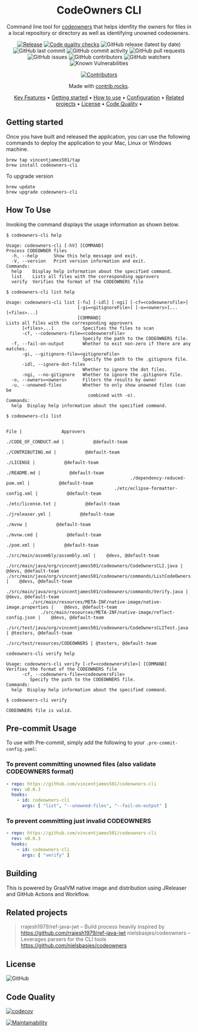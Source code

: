 <!-- markdownlint-configure-file {
  "MD013": {
    "code_blocks": false,
    "tables": false
  },
  "MD033": false,
  "MD041": false
} -->

<div align="center">

# CodeOwners CLI

Command line tool for [codeowners](https://github.com/nielsbasjes/codeowners) that helps idenfity the owners for files 
in a local repository or directory as well as identifying unowned codeowners.

[![Release](https://github.com/vincentjames501/codeowners-cli/actions/workflows/release.yml/badge.svg)](https://github.com/vincentjames501/codeowners-cli/actions/workflows/release.yml)
[![Code quality checks](https://github.com/vincentjames501/codeowners-cli/actions/workflows/code-quality-checks.yml/badge.svg?branch=main)](https://github.com/vincentjames501/codeowners-cli/actions/workflows/code-quality-checks.yml) 
![GitHub release (latest by date)](https://img.shields.io/github/v/release/vincentjames501/codeowners-cli)
![GitHub last commit](https://img.shields.io/github/last-commit/vincentjames501/codeowners-cli)
![GitHub commit activity](https://img.shields.io/github/commit-activity/y/vincentjames501/codeowners-cli)
![GitHub pull requests](https://img.shields.io/github/issues-pr/vincentjames501/codeowners-cli)
![GitHub issues](https://img.shields.io/github/issues/vincentjames501/codeowners-cli)
![GitHub contributors](https://img.shields.io/github/contributors/vincentjames501/codeowners-cli)
![GitHub watchers](https://img.shields.io/github/watchers/vincentjames501/codeowners-cli)
![Known Vulnerabilities](https://snyk.io/test/github/vincentjames501/codeowners-cli/badge.svg)

<a href="https://github.com/vincentjames501/codeowners-cli/graphs/contributors">
  <img src="https://contrib.rocks/image?repo=vincentjames501/codeowners-cli"  alt="Contributors"/>
</a>

Made with [contrib.rocks](https://contrib.rocks).

[Key Features](#key-features) •
[Getting started](#getting-started) •
[How to use](#how-to-use) •
[Configuration](#configuration) •
[Related projects](#related-projects) •
[License](#license) •
[Code Quality](#code-quality) •

</div>

## Getting started

Once you have built and released the application, you can use the following commands to deploy the application to your Mac, Linux or Windows machine.



```shell
brew tap vincentjames501/tap
brew install codeowners-cli
```

To upgrade version

```shell
brew update
brew upgrade codeowners-cli
```

## How To Use

Invoking the command displays the usage information as shown below.

```shell
$ codeowners-cli help

Usage: codeowners-cli [-hV] [COMMAND]
Process CODEOWNER files
  -h, --help      Show this help message and exit.
  -V, --version   Print version information and exit.
Commands:
  help    Display help information about the specified command.
  list    Lists all files with the corresponding approvers
  verify  Verifies the format of the CODEOWNERS file
```

```shell
$ codeowners-cli list help

Usage: codeowners-cli list [-fu] [-idl] [-ngi] [-cf=<codeownersFile>]
                           [-gi=<gitignoreFile>] [-o=<owners>]... [<files>...]
                           [COMMAND]
Lists all files with the corresponding approvers
      [<files>...]           Specifies the files to scan
      -cf, --codeowners-file=<codeownersFile>
                             Specify the path to the CODEOWNERS file.
  -f, --fail-on-output       Whether to exit non-zero if there are any matches.
      -gi, --gitignore-file=<gitignoreFile>
                             Specify the path to the .gitignore file.
      -idl, --ignore-dot-files
                             Whether to ignore the dot files.
      -ngi, --no-gitignore   Whether to ignore the .gitignore file.
  -o, --owners=<owners>      Filters the results by owner
  -u, --unowned-files        Whether to only show unowned files (can be
                               combined with -o).
Commands:
  help  Display help information about the specified command.
```

```shell
$ codeowners-cli list

                                                                       File |               Approvers
                                                       ./CODE_OF_CONDUCT.md |           @default-team
                                                          ./CONTRIBUTING.md |           @default-team
                                                                  ./LICENSE |           @default-team
                                                                ./README.md |           @default-team
                                               ./dependency-reduced-pom.xml |           @default-team
                                         ./etc/eclipse-formatter-config.xml |           @default-team
                                                          ./etc/license.txt |           @default-team
                                                            ./jreleaser.yml |           @default-team
                                                                     ./mvnw |           @default-team
                                                                 ./mvnw.cmd |           @default-team
                                                                  ./pom.xml |           @default-team
                                           ./src/main/assembly/assembly.xml |    @devs, @default-team
          ./src/main/java/org/vincentjames501/codeowners/CodeOwnersCLI.java |    @devs, @default-team
./src/main/java/org/vincentjames501/codeowners/commands/ListCodeOwners.java |    @devs, @default-team
        ./src/main/java/org/vincentjames501/codeowners/commands/Verify.java |    @devs, @default-team
         ./src/main/resources/META-INF/native-image/native-image.properties |    @devs, @default-team
             ./src/main/resources/META-INF/native-image/reflect-config.json |    @devs, @default-team
      ./src/test/java/org/vincentjames501/codeowners/CodeOwnersCLITest.java | @testers, @default-team
                                            ./src/test/resources/CODEOWNERS | @testers, @default-team
```

```shell
codeowners-cli verify help

Usage: codeowners-cli verify [-cf=<codeownersFile>] [COMMAND]
Verifies the format of the CODEOWNERS file
      -cf, --codeowners-file=<codeownersFile>
         Specify the path to the CODEOWNERS file.
Commands:
  help  Display help information about the specified command.
```

```shell
$ codeowners-cli verify

CODEOWNERS file is valid.
```

## Pre-commit Usage

To use with Pre-commit, simply add the following to your `.pre-commit-config.yaml`:

### To prevent committing unowned files (also validate CODEOWNERS format)

```yaml
- repo: https://github.com/vincentjames501/codeowners-cli
  rev: v0.0.3
  hooks:
    - id: codeowners-cli
      args: [ "list", "--unowned-files", "--fail-on-output" ]
```

### To prevent committing just invalid CODEOWNERS

```yaml
- repo: https://github.com/vincentjames501/codeowners-cli
  rev: v0.0.3
  hooks:
    - id: codeowners-cli
      args: [ "verify" ]
```

## Building

This is powered by GraalVM native image and distribution using JReleaser and GitHub Actions and Workflow.

## Related projects

> rrajesh1979/ref-java-jwt – Build process heavily inspired by https://github.com/rrajesh1979/ref-java-jwt
> nielsbasjes/codeowners – Leverages parsers for the CLI tools https://github.com/nielsbasjes/codeowners

## License

![GitHub](https://img.shields.io/github/license/vincentjames501/codeowners-cli)

## Code Quality

[![codecov](https://codecov.io/gh/vincentjames501/codeowners-cli/branch/main/graph/badge.svg?token=nuivwdrnL1)](https://codecov.io/gh/vincentjames501/codeowners-cli)

[![Maintainability](https://api.codeclimate.com/v1/badges/6bfbafbfd54e673b5a0b/maintainability)](https://codeclimate.com/github/vincentjames501/codeowners-cli/maintainability)
